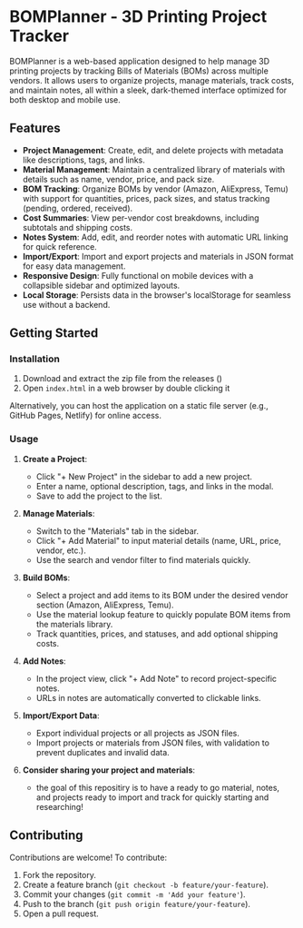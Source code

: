 # BOMPlanner - 3D Printing Project Tracker

BOMPlanner is a web-based application designed to help manage 3D printing projects by tracking Bills of Materials (BOMs) across multiple vendors. It allows users to organize projects, manage materials, track costs, and maintain notes, all within a sleek, dark-themed interface optimized for both desktop and mobile use.

## Features

- **Project Management**: Create, edit, and delete projects with metadata like descriptions, tags, and links.
- **Material Management**: Maintain a centralized library of materials with details such as name, vendor, price, and pack size.
- **BOM Tracking**: Organize BOMs by vendor (Amazon, AliExpress, Temu) with support for quantities, prices, pack sizes, and status tracking (pending, ordered, received).
- **Cost Summaries**: View per-vendor cost breakdowns, including subtotals and shipping costs.
- **Notes System**: Add, edit, and reorder notes with automatic URL linking for quick reference.
- **Import/Export**: Import and export projects and materials in JSON format for easy data management.
- **Responsive Design**: Fully functional on mobile devices with a collapsible sidebar and optimized layouts.
- **Local Storage**: Persists data in the browser's localStorage for seamless use without a backend.

## Getting Started

### Installation

1. Download and extract the zip file from the releases ()
2. Open `index.html` in a web browser by double clicking it 

Alternatively, you can host the application on a static file server (e.g., GitHub Pages, Netlify) for online access.

### Usage

1. **Create a Project**:
   - Click "+ New Project" in the sidebar to add a new project.
   - Enter a name, optional description, tags, and links in the modal.
   - Save to add the project to the list.

2. **Manage Materials**:
   - Switch to the "Materials" tab in the sidebar.
   - Click "+ Add Material" to input material details (name, URL, price, vendor, etc.).
   - Use the search and vendor filter to find materials quickly.

3. **Build BOMs**:
   - Select a project and add items to its BOM under the desired vendor section (Amazon, AliExpress, Temu).
   - Use the material lookup feature to quickly populate BOM items from the materials library.
   - Track quantities, prices, and statuses, and add optional shipping costs.

4. **Add Notes**:
   - In the project view, click "+ Add Note" to record project-specific notes.
   - URLs in notes are automatically converted to clickable links.

5. **Import/Export Data**:
   - Export individual projects or all projects as JSON files.
   - Import projects or materials from JSON files, with validation to prevent duplicates and invalid data.

5. **Consider sharing your project and materials**:
   - the goal of this repositiry is to have a ready to go material, notes, and projects ready to import and track for quickly starting and researching!


## Contributing

Contributions are welcome! To contribute:

1. Fork the repository.
2. Create a feature branch (`git checkout -b feature/your-feature`).
3. Commit your changes (`git commit -m 'Add your feature'`).
4. Push to the branch (`git push origin feature/your-feature`).
5. Open a pull request.